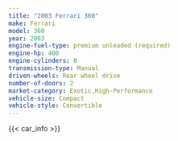 ```yaml
---
title: "2003 Ferrari 360"
make: Ferrari
model: 360
year: 2003
engine-fuel-type: premium unleaded (required)
engine-hp: 400
engine-cylinders: 8
transmission-type: Manual
driven-wheels: Rear wheel drive
number-of-doors: 2
market-category: Exotic,High-Performance
vehicle-size: Compact
vehicle-style: Convertible
---
```


{{< car_info >}}
